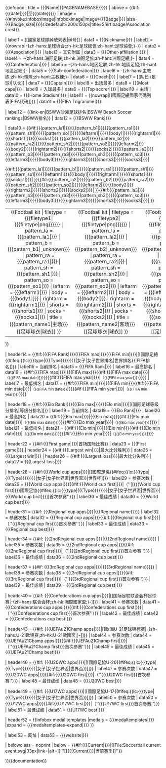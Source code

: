 {{infobox
| title      = {{{Name|<includeonly>{{PAGENAMEBASE}}</includeonly>}}}
| above      = {{#if:{{{date|}}}|至{{{date}}}}}
| image      = {{#invoke:InfoboxImage|InfoboxImage|image={{{Badge|}}}|size={{{Badge_size|}}}|sizedefault=200x150px|title=Shirt badge/Association crest}}

| label1     = [[國家足球隊綽號列表|绰号]]
| data1      = {{{Nickname|}}}
| label2     = {{nowrap|-{zh-hans:足球协会;zh-hk:足球總會;zh-hant:足球協會;}-}}
| data2      = {{{Association|}}}
| label3    = 其它附属
| data3      = {{{Other-affiliation|}}}
| label4     = -{zh-hans:洲际足联;zh-hk:洲際足協;zh-hant:洲際足總;}-
| data4      = {{{Confederation|}}}
| label5     = -{zh-hans:地区足联;zh-hk:地區足協;zh-hant:地區足總;}-
| data5      = {{{Sub-confederation|}}}
| label6     = -{zh-hans:主教练;zh-hk:領隊;zh-hant:主教練;}-
| data6      = {{{Coach|}}}
| label7     = [[队长 (足球)|队长]]
| data7      = {{{Captain|}}}
| label8     = 出场最多
| data8      = {{{Most caps|}}}
| label9     = 入球最多
| data9      = {{{Top scorer|}}}
| label10    = 主场
| data10     = {{{Home Stadium|}}}
| label11    = {{nowrap|[[國際足總國家代碼列表|FIFA代码]]}}
| data11     = {{{FIFA Trigramme|}}}

| label12    = {{link-en|BSWW沙滩足球排名|BSWW Beach Soccer rankings|BSWW排名}}
| data12     = {{{BSWW Rank|}}}

| data13     = {{#if:{{{pattern_la1|}}}{{{pattern_b1|}}}{{{pattern_ra1|}}}{{{pattern_sh1|}}}{{{pattern_so1|}}}{{{leftarm1|}}}{{{body1|}}}{{{rightarm1|}}}{{{shorts1|}}}{{{socks1|}}} {{{pattern_la2|}}}{{{pattern_b2|}}}{{{pattern_ra2|}}}{{{pattern_sh2|}}}{{{pattern_so2|}}}{{{leftarm2|}}}{{{body2|}}}{{{rightarm2|}}}{{{shorts2|}}}{{{socks2|}}}{{{pattern_la3|}}}{{{pattern_b3|}}}{{{pattern_ra3|}}}{{{pattern_sh3|}}}{{{pattern_so3|}}}{{{leftarm3|}}}{{{body3|}}}{{{rightarm3|}}}{{{shorts3|}}}{{{socks3|}}}|
<tr><td class="toccolours" style="padding: 0; background: #ffffff; text-align: center;" colspan="2">
<table style="width:100%; text-align:center;">
<tr>
{{#if:{{{pattern_la1|}}}{{{pattern_b1|}}}{{{pattern_ra1|}}}{{{pattern_sh1|}}}{{{pattern_so1|}}}{{{leftarm1|}}}{{{body1|}}}{{{rightarm1|}}}{{{shorts1|}}}{{{socks1|}}}|
<td>{{Football kit 
 | filetype = {{{filetype1|{{{filetype|png}}}}}}
 | pattern_la = {{{pattern_la1|}}}
 | pattern_b  = {{{pattern_b1|_unknown}}}
 | pattern_ra = {{{pattern_ra1|}}}
 | pattern_sh = {{{pattern_sh1|}}}
 | pattern_so = {{{pattern_so1|}}}
 | leftarm    = {{{leftarm1|}}}
 | body       = {{{body1|}}}
 | rightarm   = {{{rightarm1|}}}
 | shorts     = {{{shorts1|}}}
 | socks      = {{{socks1|}}}
 | title      = {{{pattern_name1|主场}}}[[足球球衣|球衣]]
}}</td>
}}{{#if:{{{pattern_la2|}}}{{{pattern_b2|}}}{{{pattern_ra2|}}}{{{pattern_sh2|}}}{{{pattern_so2|}}}{{{leftarm2|}}}{{{body2|}}}{{{rightarm2|}}}{{{shorts2|}}}{{{socks2|}}}|
<td>{{Football kit
 | filetype = {{{filetype2|{{{filetype|png}}}}}}
 | pattern_la = {{{pattern_la2|}}}
 | pattern_b  = {{{pattern_b2|_unknown}}}
 | pattern_ra = {{{pattern_ra2|}}}
 | pattern_sh = {{{pattern_sh2|}}}
 | pattern_so = {{{pattern_so2|}}}
 | leftarm    = {{{leftarm2|}}}
 | body       = {{{body2|}}}
 | rightarm   = {{{rightarm2|}}}
 | shorts     = {{{shorts2|}}}
 | socks      = {{{socks2|}}}
 | title      = {{{pattern_name2|客场}}}[[足球球衣|球衣]]
}}</td>
}}{{#if:{{{pattern_la3|}}}{{{pattern_b3|}}}{{{pattern_ra3|}}}{{{pattern_sh3|}}}{{{pattern_so3|}}}{{{leftarm3|}}}{{{body3|}}}{{{rightarm3|}}}{{{shorts3|}}}{{{socks3|}}}|
<td>{{Football kit
 | filetype = {{{filetype3|{{{filetype|png}}}}}}
 | pattern_la = {{{pattern_la3|}}}
 | pattern_b  = {{{pattern_b3|_unknown}}}
 | pattern_ra = {{{pattern_ra3|}}}
 | pattern_sh = {{{pattern_sh3|}}}
 | pattern_so = {{{pattern_so3|}}}
 | leftarm    = {{{leftarm3|}}}
 | body       = {{{body3|}}}
 | rightarm   = {{{rightarm3|}}}
 | shorts     = {{{shorts3|}}}
 | socks      = {{{socks3|}}}
 | title      = {{{pattern_name3|第三}}}[[足球球衣|球衣]]
}}</td>
}}</tr>
</table></td></tr>}}

| header14   = {{#if:{{{FIFA Rank|}}}{{{FIFA max|}}}{{{FIFA min|}}}|[[國際足總{{#ifeq:{{lc:{{{type|{{{Type}}}}}}}}|女子|女子世界排名|世界排名}}|FIFA排名]]}}
| label15    = 当前排名
| data15     = {{{FIFA Rank|}}}
| label16    = 最高排名
| data16     = {{#if:{{{FIFA max|}}}|{{{FIFA max}}}{{#if:{{{FIFA max date|}}}|<small>（{{{FIFA max date}}}）</small>}}{{#if:{{{FIFA max year|}}}|<small>（{{{FIFA max year}}}）</small>}}}}
| label17    = 最低排名
| data17     = {{#if:{{{FIFA min|}}}|{{{FIFA min}}}{{#if:{{{FIFA min date|}}}|<small>（{{{FIFA min date}}}）</small>}}{{#if:{{{FIFA min year|}}}|<small>（{{{FIFA min year}}}）</small>}}}}

| header18   = {{#if:{{{Elo Rank|}}}{{{Elo max|}}}{{{Elo min|}}}|[[国际足球等级分排名|等级分排名]]}}
| label19    = 当前排名
| data19     = {{{Elo Rank|}}}
| label20    = 最高排名
| data20     = {{#if:{{{Elo max|}}}|{{{Elo max}}}{{#if:{{{Elo max date|}}}|<small>（{{{Elo max date}}}）</small>}}{{#if:{{{Elo max year|}}}|<small>（{{{Elo max year}}}）</small>}}}}
| label21    = 最低排名
| data21     = {{#if:{{{Elo min|}}}|{{{Elo min}}}{{#if:{{{Elo min date|}}}|<small>（{{{Elo min date}}}）</small>}}{{#if:{{{Elo min year|}}}|<small>（{{{Elo min year}}}）</small>}}}}

| header22   = {{#if:{{{First game|}}}|首场国际比赛}}
| data23     = {{{First game|}}}
| header24   = {{#if:{{{Largest win|}}}|最大比分胜利}}
| data25     = {{{Largest win|}}}
| header26   = {{#if:{{{Largest loss|}}}|最大比分失利}}
| data27     = {{{Largest loss|}}}

| header28   = {{#if:{{{World cup apps|}}}|[[國際足協{{#ifeq:{{lc:{{{type|{{{Type}}}}}}}}|女子|女子世界盃|世界盃}}|世界杯]]}}
| label29    = 参赛次数
| data29     = {{{World cup apps|}}}{{#if:{{{World cup first|}}}|（''[[{{{World cup first|}}}國際足協{{#ifeq:{{lc:{{{type|{{{Type}}}}}}}}|女子|女子世界盃|世界盃}}|{{{World cup first}}}]]首次参赛''）}}
| label30    = 最佳成绩
| data30     = {{{World cup best|}}}

| header31   = {{#if: {{{Regional cup apps|}}}|{{{Regional name}}}}}
| label32    = 参赛次数
| data32     = {{{Regional cup apps|}}}{{#if:{{{Regional cup first|}}}|（''{{{Regional cup first}}}首次参赛''）}}
| label33    = 最佳成绩
| data33     = {{{Regional cup best|}}}

| header34   = {{#if: {{{2ndRegional cup apps|}}}|{{{2ndRegional name}}}}}
| label35    = 参赛次数
| data35     = {{{2ndRegional cup apps|}}}{{#if:{{{2ndRegional cup first|}}}|（''{{{2ndRegional cup first}}}首次参赛''）}}
| label36    = 最佳成绩
| data36     = {{{2ndRegional cup best|}}}

| header37   = {{#if: {{{3rdRegional cup apps|}}}|{{{3rdRegional name}}}}}
| label38    = 参赛次数
| data38     = {{{3rdRegional cup apps|}}}{{#if:{{{3rdRegional cup first|}}}|（''{{{3rdRegional cup first}}}首次参赛''）}}
| label39    = 最佳成绩
| data39     = {{{3rdRegional cup best|}}}

| header40   = {{#if: {{{Confederations cup apps|}}}|[[国际足联联合会杯足球赛|-{zh-hans:联合会杯;zh-hk:洲際國家盃;}-]]}}
| label41    = 参赛次数
| data41     = {{{Confederations cup apps|}}}{{#if:{{{Confederations cup first|}}}|（''{{{Confederations cup first}}}首次参赛''）}}
| label42    = 最佳成绩
| data42     = {{{Confederations cup best|}}}

| header43   = {{#if: {{{UEFAu21Champ apps|}}}|[[欧洲U-21足球锦标赛|-{zh-hans:U-21欧锦赛;zh-hk:U-21歐國盃;}-]]}}
| label44    = 参赛次数
| data44     = {{{UEFAu21Champ apps|}}}{{#if:{{{UEFAu21Champ first|}}}|（''{{{UEFAu21Champ first}}}首次参赛''）}}
| label45    = 最佳成绩
| data45     = {{{UEFAu21Champ best|}}}

| header46   = {{#if: {{{U20WC apps|}}}|[[國際足協U-20{{#ifeq:{{lc:{{{type|{{{Type}}}}}}}}|女子|女子世界盃|世界盃}}]]}}
| label47    = 参赛次数
| data47     = {{{U20WC apps|}}}{{#if:{{{U20WC first|}}}|（''{{{U20WC first}}}首次参赛''）}}
| label48    = 最佳成绩
| data48     = {{{U20WC best|}}}

| header49   = {{#if: {{{U17WC apps|}}}|[[國際足協U-17{{#ifeq:{{lc:{{{type|{{{Type}}}}}}}}|女子|女子世界盃|世界盃}}]]}}
| label50    = 参赛次数
| data50     = {{{U17WC apps|}}}{{#if:{{{U17WC first|}}}|（''{{{U17WC first}}}首次参赛''）}}
| label51    = 最佳成绩
| data51     = {{{U17WC best|}}}

| header52     =  {{Infobox medal templates
  |medals = {{{medaltemplates|}}}
  |expand = {{{medaltemplates-expand|}}}
  }}

| label53    = 网址
| data53     = {{{website|}}}

| belowclass = noprint
| below      = {{#if:{{{Current|}}}|[[File:Soccerball current event.svg|33px|link=|alt=]] ''[[{{{Current}}}|当前赛季]]''}}

}}<noinclude>{{documentation}}<!-- please place categories on the documentation page, not here! --></noinclude>